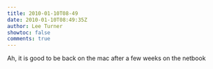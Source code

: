 ```yaml
---
title: 2010-01-10T08-49
date: 2010-01-10T08:49:35Z
author: Lee Turner
showtoc: false
comments: true
---
```


Ah, it is good to be back on the mac after a few weeks on the netbook

